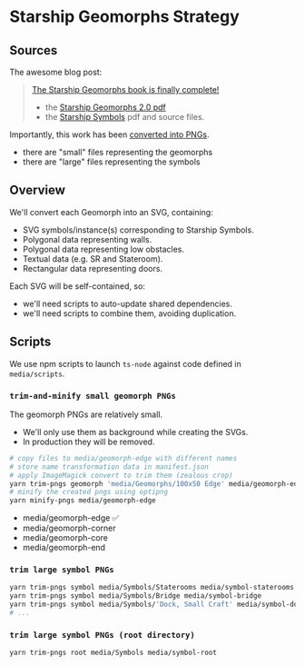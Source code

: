 #  Starship Geomorphs Strategy

## Sources

The awesome blog post:
> [The Starship Geomorphs book is finally complete!](http://travellerrpgblog.blogspot.com/2018/10/the-starship-geomorphs-book-if-finally.html)
> - the [Starship Geomorphs 2.0 pdf](https://drive.google.com/file/d/19nydz3BZ2T2aFihs1aKOS3-ziH4JY5g8/view)
> - the [Starship Symbols](https://drive.google.com/drive/folders/187mYl8Pyo-nxA8SI6D1WeJ9bnpJXNuDt) pdf and source files.

Importantly, this work has been [converted into PNGs](http://gurpsland.no-ip.org/geomorphs/).
- there are "small" files representing the geomorphs
- there are "large" files representing the symbols

## Overview

We'll convert each Geomorph into an SVG, containing:
- SVG symbols/instance(s) corresponding to Starship Symbols.
- Polygonal data representing walls.
- Polygonal data representing low obstacles.
- Textual data (e.g. SR and Stateroom).
- Rectangular data representing doors.

Each SVG will be self-contained, so:
- we'll need scripts to auto-update shared dependencies.
- we'll need scripts to combine them, avoiding duplication.

## Scripts

We use npm scripts to launch `ts-node` against code defined in `media/scripts`.

### `trim-and-minify small geomorph PNGs`

The geomorph PNGs are relatively small.
- We'll only use them as background while creating the SVGs.
- In production they will be removed.

```sh
# copy files to media/geomorph-edge with different names
# store name transformation data in manifest.json
# apply ImageMagick convert to trim them (zealous crop)
yarn trim-pngs geomorph 'media/Geomorphs/100x50 Edge' media/geomorph-edge
# minify the created pngs using optipng
yarn minify-pngs media/geomorph-edge
```

- media/geomorph-edge ✅
- media/geomorph-corner
- media/geomorph-core
- media/geomorph-end

### `trim large symbol PNGs`

```sh
yarn trim-pngs symbol media/Symbols/Staterooms media/symbol-staterooms
yarn trim-pngs symbol media/Symbols/Bridge media/symbol-bridge
yarn trim-pngs symbol media/Symbols/'Dock, Small Craft' media/symbol-dock-small-craft
# ...
```

### `trim large symbol PNGs (root directory)`

```sh
yarn trim-pngs root media/Symbols media/symbol-root
```
